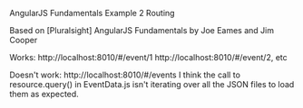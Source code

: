 AngularJS Fundamentals Example 2
Routing

Based on [Pluralsight] AngularJS Fundamentals
by Joe Eames and Jim Cooper

Works:
http://localhost:8010/#/event/1
http://localhost:8010/#/event/2, etc


Doesn't work:
http://localhost:8010/#/events
I think the call to resource.query() in EventData.js
isn't iterating over all the JSON files to load them as expected.

